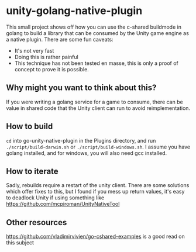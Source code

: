 # unity-golang-native-plugin

This small project shows off how you can use the c-shared buildmode in golang to build a library that can be consumed by the Unity game engine as a native plugin. There are some fun caveats:

- It's not very fast
- Doing this is rather painful
- This technique has not been tested en masse, this is only a proof of concept to prove it is possible.

## Why might you want to think about this?

If you were writing a golang service for a game to consume, there can be value in shared code that the Unity client can run to avoid reimplementation.

## How to build

`cd` into go-unity-native-plugin in the Plugins directory, and run `./script/build-darwin.sh` or `./script/build-windows.sh`. I assume you have golang installed, and for windows, you will also need gcc installed.

## How to iterate

Sadly, rebuilds require a restart of the unity client. There are some solutions which offer fixes to this, but I found if you mess up return values, it's easy to deadlock Unity if using something like https://github.com/mcpiroman/UnityNativeTool

## Other resources

https://github.com/vladimirvivien/go-cshared-examples is a good read on this subject
